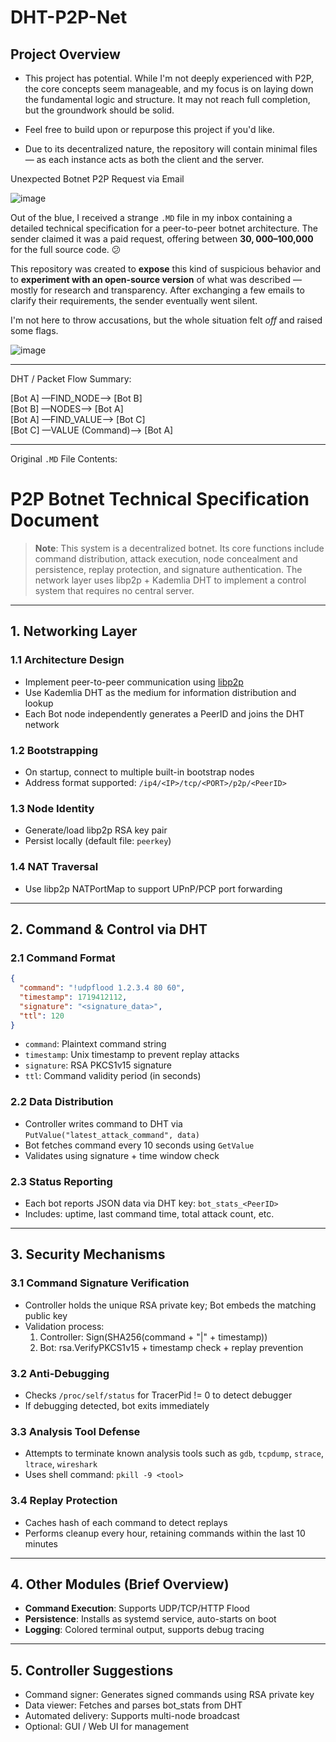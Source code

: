 # DHT-P2P-Net

## Project Overview

* This project has potential. While I'm not deeply experienced with P2P, the core concepts seem manageable, and my focus is on laying down the fundamental logic and structure. It may not reach full completion, but the groundwork should be solid.

* Feel free to build upon or repurpose this project if you'd like. 

- Due to its decentralized nature, the repository will contain minimal files — as each instance acts as both the client and the server.

Unexpected Botnet P2P Request via Email

![image](https://github.com/user-attachments/assets/99623939-b592-44e9-b4f9-f9fc53421b19)

Out of the blue, I received a strange `.MD` file in my inbox containing a detailed technical specification for a peer-to-peer botnet architecture. The sender claimed it was a paid request, offering between **$30,000–$100,000** for the full source code. 😕

This repository was created to **expose** this kind of suspicious behavior and to **experiment with an open-source version** of what was described — mostly for research and transparency. After exchanging a few emails to clarify their requirements, the sender eventually went silent.

I'm not here to throw accusations, but the whole situation felt *off* and raised some flags.

![image](https://github.com/user-attachments/assets/0599802e-b7c2-4396-a968-91f00f945a14)

---

DHT / Packet Flow Summary:

[Bot A] —FIND_NODE—> [Bot B]  
[Bot B] —NODES—> [Bot A]  
[Bot A] —FIND_VALUE—> [Bot C]  
[Bot C] —VALUE (Command)—> [Bot A]

---

Original `.MD` File Contents:

# P2P Botnet Technical Specification Document

> **Note**: This system is a decentralized botnet. Its core functions include command distribution, attack execution, node concealment and persistence, replay protection, and signature authentication. The network layer uses libp2p + Kademlia DHT to implement a control system that requires no central server.

---

## 1. Networking Layer

### 1.1 Architecture Design

- Implement peer-to-peer communication using [libp2p](https://github.com/libp2p/go-libp2p)
- Use Kademlia DHT as the medium for information distribution and lookup
- Each Bot node independently generates a PeerID and joins the DHT network

### 1.2 Bootstrapping

- On startup, connect to multiple built-in bootstrap nodes
- Address format supported: `/ip4/<IP>/tcp/<PORT>/p2p/<PeerID>`

### 1.3 Node Identity

- Generate/load libp2p RSA key pair
- Persist locally (default file: `peerkey`)

### 1.4 NAT Traversal

- Use libp2p NATPortMap to support UPnP/PCP port forwarding

---

## 2. Command & Control via DHT

### 2.1 Command Format

```json
{
  "command": "!udpflood 1.2.3.4 80 60",
  "timestamp": 1719412112,
  "signature": "<signature_data>",
  "ttl": 120
}
```

- `command`: Plaintext command string
- `timestamp`: Unix timestamp to prevent replay attacks
- `signature`: RSA PKCS1v15 signature
- `ttl`: Command validity period (in seconds)

### 2.2 Data Distribution

- Controller writes command to DHT via `PutValue("latest_attack_command", data)`
- Bot fetches command every 10 seconds using `GetValue`
- Validates using signature + time window check

### 2.3 Status Reporting

- Each bot reports JSON data via DHT key: `bot_stats_<PeerID>`
- Includes: uptime, last command time, total attack count, etc.

---

## 3. Security Mechanisms

### 3.1 Command Signature Verification

- Controller holds the unique RSA private key; Bot embeds the matching public key
- Validation process:
  1. Controller: Sign(SHA256(command + "|" + timestamp))
  2. Bot: rsa.VerifyPKCS1v15 + timestamp check + replay prevention

### 3.2 Anti-Debugging

- Checks `/proc/self/status` for TracerPid != 0 to detect debugger
- If debugging detected, bot exits immediately

### 3.3 Analysis Tool Defense

- Attempts to terminate known analysis tools such as `gdb`, `tcpdump`, `strace`, `ltrace`, `wireshark`
- Uses shell command: `pkill -9 <tool>`

### 3.4 Replay Protection

- Caches hash of each command to detect replays
- Performs cleanup every hour, retaining commands within the last 10 minutes

---

## 4. Other Modules (Brief Overview)

- **Command Execution**: Supports UDP/TCP/HTTP Flood
- **Persistence**: Installs as systemd service, auto-starts on boot
- **Logging**: Colored terminal output, supports debug tracing

---

## 5. Controller Suggestions

- Command signer: Generates signed commands using RSA private key
- Data viewer: Fetches and parses bot\_stats from DHT
- Automated delivery: Supports multi-node broadcast
- Optional: GUI / Web UI for management 


